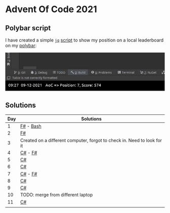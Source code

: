 # Advent Of Code 2021

## Polybar script

I have created a simple [`jq`](https://stedolan.github.io/jq/) [script](./polybar/adventofcode_polybar.sh) to show my position on a local leaderboard on my [polybar](https://github.com/polybar/polybar):

![image](./polybar/screenshot.jpg)

## Solutions

| Day | Solutions                                                                                                                                                                                                          | 
|-----|--------------------------------------------------------------------------------------------------------------------------------------------------------------------------------------------------------------------|
| 1   | [F#](https://github.com/jacobduijzer/AdventOfCode2021/blob/main/fsharp/AdventOfCode/Puzzles/Day01.fs) - [Bash](https://github.com/jacobduijzer/AdventOfCode2021/tree/main/bash/day01)                              |
| 2   | [F#](https://github.com/jacobduijzer/AdventOfCode2021/blob/main/fsharp/AdventOfCode/Puzzles/Day02.fs)                                                                                                              |
| 3   | Created on a different computer, forgot to check in. Need to look for it                                                                                                                                           |
| 4   | [C#](https://github.com/jacobduijzer/AdventOfCode2021/blob/main/csharp/AdventOfCode.Core/Puzzles/Day04.cs) - [F#](https://github.com/jacobduijzer/AdventOfCode2021/blob/main/fsharp/AdventOfCode/Puzzles/Day04.fs) |
| 5   | [C#](https://github.com/jacobduijzer/AdventOfCode2021/blob/main/csharp/AdventOfCode.Core/Puzzles/Day05.cs)                                                                                                         |
| 6   | [C#](https://github.com/jacobduijzer/AdventOfCode2021/blob/main/csharp/AdventOfCode.Core/Puzzles/Day06.cs)                                                                                                         |
| 7   | [C#](https://github.com/jacobduijzer/AdventOfCode2021/blob/main/csharp/AdventOfCode.Core/Puzzles/Day07.cs) - [F#](https://github.com/jacobduijzer/AdventOfCode2021/blob/main/fsharp/AdventOfCode/Puzzles/Day07.fs) |
| 8   | [C#](https://github.com/jacobduijzer/AdventOfCode2021/blob/main/csharp/AdventOfCode.Core/Puzzles/Day08.cs)                                                                                                         |
| 9   | [C#](https://github.com/jacobduijzer/AdventOfCode2021/blob/main/csharp/AdventOfCode.Core/Puzzles/Day09.cs)                                                                                                         |
| 10  | TODO: merge from different laptop                                                                                                                                                                                  |
| 11  | [C#](https://github.com/jacobduijzer/AdventOfCode2021/blob/main/csharp/AdventOfCode.Core/Puzzles/Day11.cs)                                                                                                         |
|     |                                                                                                                                                                                                                    |